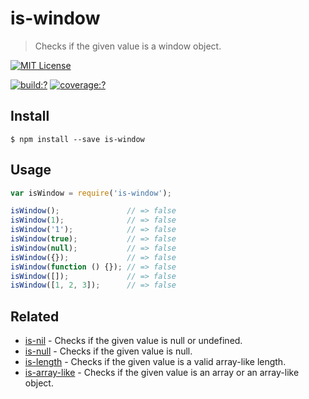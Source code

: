 # is-window

> Checks if the given value is a window object.

[![MIT License](https://img.shields.io/badge/license-MIT_License-green.svg?style=flat-square)](https://github.com/bubkoo/is-window/blob/master/LICENSE)

[![build:?](https://img.shields.io/travis/bubkoo/is-window/master.svg?style=flat-square)](https://travis-ci.org/bubkoo/is-window)
[![coverage:?](https://img.shields.io/coveralls/bubkoo/is-window/master.svg?style=flat-square)](https://coveralls.io/github/bubkoo/is-window)


## Install

```
$ npm install --save is-window 
```


## Usage

```js
var isWindow = require('is-window');

isWindow();               // => false
isWindow(1);              // => false
isWindow('1');            // => false
isWindow(true);           // => false
isWindow(null);           // => false
isWindow({});             // => false
isWindow(function () {}); // => false
isWindow([]);             // => false
isWindow([1, 2, 3]);      // => false
```

## Related

- [is-nil](https://github.com/bubkoo/is-nil) - Checks if the given value is null or undefined.
- [is-null](https://github.com/bubkoo/is-null) - Checks if the given value is null.
- [is-length](https://github.com/bubkoo/is-length) - Checks if the given value is a valid array-like length.
- [is-array-like](https://github.com/bubkoo/is-array-like) - Checks if the given value is an array or an array-like object.

